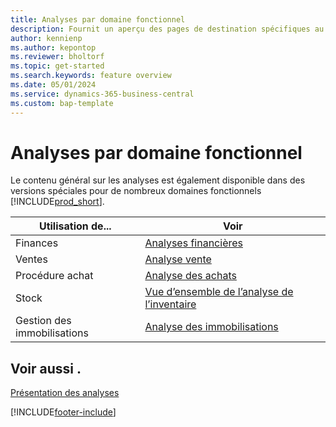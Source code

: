 ```yaml
---
title: Analyses par domaine fonctionnel
description: Fournit un aperçu des pages de destination spécifiques au domaine fonctionnel pour l’analyse dans Business Central.
author: kennienp
ms.author: kepontop
ms.reviewer: bholtorf
ms.topic: get-started
ms.search.keywords: feature overview
ms.date: 05/01/2024
ms.service: dynamics-365-business-central
ms.custom: bap-template
---
```


# <a name="analytics-by-functional-area"></a>Analyses par domaine fonctionnel

Le contenu général sur les analyses est également disponible dans des versions spéciales pour de nombreux domaines fonctionnels [!INCLUDE[prod_short](includes/prod_short.md)]. 

| Utilisation de... | Voir |
| --- | --- |
| Finances | [Analyses financières](bi.md) |
| Ventes | [Analyse vente](sales-analytics-overview.md) |
| Procédure achat | [Analyse des achats](purchasing-analytics-overview.md) |
| Stock | [Vue d’ensemble de l’analyse de l’inventaire](inventory-analytics-overview.md) |
| Gestion des immobilisations | [Analyse des immobilisations](fa-analytics-overview.md) |


## <a name="see-also"></a>Voir aussi .

[Présentation des analyses](reports-bi-reporting.md)  

[!INCLUDE[footer-include](includes/footer-banner.md)]
